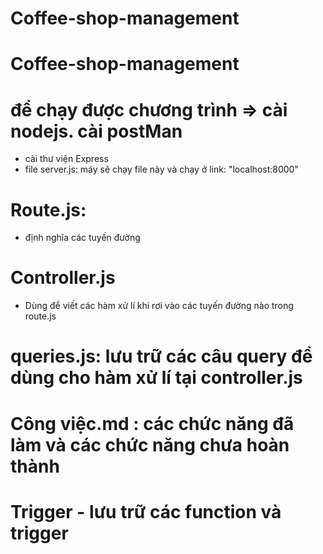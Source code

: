 ﻿# Coffee-shop-management
# Coffee-shop-management
# để chạy được chương trình => cài nodejs. cài postMan
- cài thư viện Express
- file server.js: máy sẽ chạy file này và chạy ở link: "localhost:8000" 

# Route.js:
- định nghĩa các tuyến đường

# Controller.js
- Dùng để viết các hàm xử lí khi rơi vào các tuyến đường nào trong route.js

# queries.js: lưu trữ các câu query để dùng cho hàm xử lí tại controller.js

# Công việc.md : các chức năng đã làm và các chức năng chưa hoàn thành

# Trigger - lưu trữ các function và trigger
